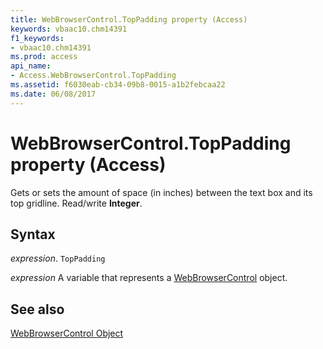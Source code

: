 ```yaml
---
title: WebBrowserControl.TopPadding property (Access)
keywords: vbaac10.chm14391
f1_keywords:
- vbaac10.chm14391
ms.prod: access
api_name:
- Access.WebBrowserControl.TopPadding
ms.assetid: f6030eab-cb34-09b8-0015-a1b2febcaa22
ms.date: 06/08/2017
---
```



# WebBrowserControl.TopPadding property (Access)

Gets or sets the amount of space (in inches) between the text box and its top gridline. Read/write  **Integer**.


## Syntax

_expression_. `TopPadding`

_expression_ A variable that represents a [WebBrowserControl](Access.WebBrowserControl.md) object.


## See also


[WebBrowserControl Object](Access.WebBrowserControl.md)

